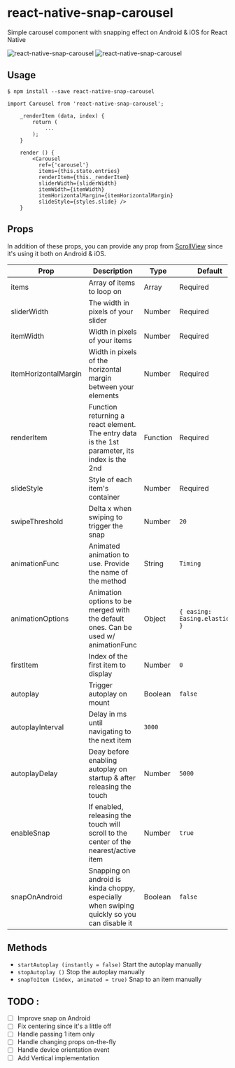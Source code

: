 # react-native-snap-carousel
Simple carousel component with snapping effect on Android & iOS for React Native

![react-native-snap-carousel](https://zippy.gfycat.com/BoringBasicKiskadee.gif)
![react-native-snap-carousel](https://zippy.gfycat.com/IncompatibleVengefulBasenji.gif)

## Usage

```
$ npm install --save react-native-snap-carousel
```

```
import Carousel from 'react-native-snap-carousel';

    _renderItem (data, index) {
        return (
            ...
        );
    }

    render () {
        <Carousel
          ref={'carousel'}
          items={this.state.entries}
          renderItem={this._renderItem}
          sliderWidth={sliderWidth}
          itemWidth={itemWidth}
          itemHorizontalMargin={itemHorizontalMargin}
          slideStyle={styles.slide} />
    }
```

## Props

In addition of these props, you can provide any prop from [ScrollView](https://facebook.github.io/react-native/docs/scrollview.html) since it's using it both on Android & iOS.

Prop | Description | Type | Default
------ | ------ | ------ | ------
items | Array of items to loop on | Array | Required
sliderWidth | The width in pixels of your slider | Number | Required
itemWidth | Width in pixels of your items | Number | Required
itemHorizontalMargin | Width in pixels of the horizontal margin between your elements | Number | Required
renderItem | Function returning a react element. The entry data is the 1st parameter, its index is the 2nd | Function | Required
slideStyle | Style of each item's container | Number | Required
swipeThreshold | Delta x when swiping to trigger the snap | Number | `20`
animationFunc | Animated animation to use. Provide the name of the method | String | `Timing`
animationOptions | Animation options to be merged with the default ones. Can be used w/ animationFunc | Object | `{ easing: Easing.elastic(1) }`
firstItem | Index of the first item to display | Number | `0`
autoplay | Trigger autoplay on mount | Boolean | `false`
autoplayInterval | Delay in ms until navigating to the next item | `3000`
autoplayDelay | Deay before enabling autoplay on startup & after releasing the touch | Number | `5000`
enableSnap | If enabled, releasing the touch will scroll to the center of the nearest/active item | Number | `true`
snapOnAndroid | Snapping on android is kinda choppy, especially when swiping quickly so you can disable it | Boolean | `false`

## Methods

* `startAutoplay (instantly = false)` Start the autoplay manually
* `stopAutoplay ()` Stop the autoplay manually
* `snapToItem (index, animated = true)` Snap to an item manually

## TODO :

- [ ] Improve snap on Android
- [ ] Fix centering since it's a little off
- [ ] Handle passing 1 item only
- [ ] Handle changing props on-the-fly
- [ ] Handle device orientation event
- [ ] Add Vertical implementation
